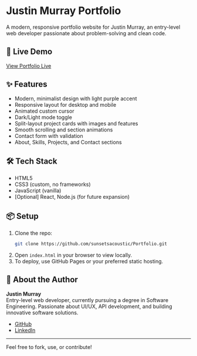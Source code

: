 # Justin Murray Portfolio

A modern, responsive portfolio website for Justin Murray, an entry-level web developer passionate about problem-solving and clean code.

## 🚀 Live Demo

[View Portfolio Live](#) <!-- Add your live link here if deployed -->

## ✨ Features
- Modern, minimalist design with light purple accent
- Responsive layout for desktop and mobile
- Animated custom cursor
- Dark/Light mode toggle
- Split-layout project cards with images and features
- Smooth scrolling and section animations
- Contact form with validation
- About, Skills, Projects, and Contact sections

## 🛠️ Tech Stack
- HTML5
- CSS3 (custom, no frameworks)
- JavaScript (vanilla)
- [Optional] React, Node.js (for future expansion)

## 📦 Setup
1. Clone the repo:
   ```bash
   git clone https://github.com/sunsetsacoustic/Portfolio.git
   ```
2. Open `index.html` in your browser to view locally.
3. To deploy, use GitHub Pages or your preferred static hosting.

## 👤 About the Author
**Justin Murray**  
Entry-level web developer, currently pursuing a degree in Software Engineering. Passionate about UI/UX, API development, and building innovative software solutions.

- [GitHub](https://github.com/sunsetsacoustic)
- [LinkedIn](#)

---

Feel free to fork, use, or contribute! 